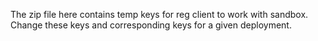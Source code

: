 The zip file here contains temp keys for reg client to work with sandbox.  Change these keys and corresponding keys for a given deployment.
